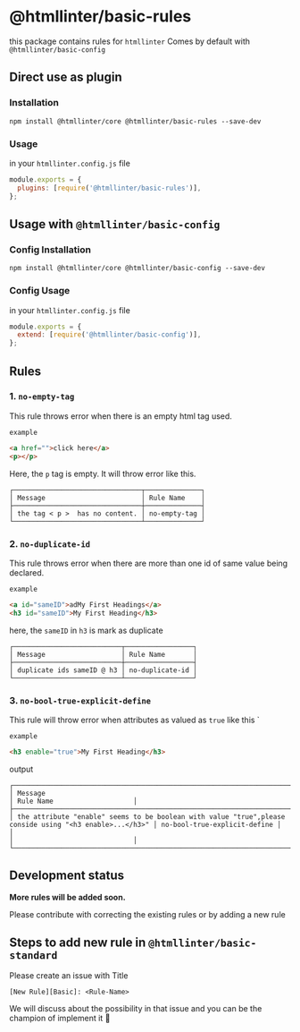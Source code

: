 # @htmllinter/basic-rules

this package contains rules for `htmllinter`
Comes by default with `@htmllinter/basic-config`

## Direct use as plugin

### Installation

```shell
npm install @htmllinter/core @htmllinter/basic-rules --save-dev
```

### Usage

in your `htmllinter.config.js` file

```js
module.exports = {
  plugins: [require('@htmllinter/basic-rules')],
};
```

## Usage with `@htmllinter/basic-config`

### Config Installation

```shell
npm install @htmllinter/core @htmllinter/basic-config --save-dev
```

### Config Usage

in your `htmllinter.config.js` file

```js
module.exports = {
  extend: [require('@htmllinter/basic-config')],
};
```

## Rules

### 1. `no-empty-tag`

This rule throws error when there is an empty html tag used.

`example`

```html
<a href="">click here</a>
<p></p>
```

Here, the `p` tag is empty. It will throw error like this.

```
┌────────────────────────────────┬──────────────┐
│ Message                        │ Rule Name    │
├────────────────────────────────┼──────────────┤
│ the tag < p >  has no content. │ no-empty-tag │
└────────────────────────────────┴──────────────┘
```

### 2. `no-duplicate-id`

This rule throws error when there are more than one id of same value being declared.

`example`

```html
<a id="sameID">adMy First Headings</a>
<h3 id="sameID">My First Heading</h3>
```

here, the `sameID` in `h3` is mark as duplicate

```
┌───────────────────────────┬─────────────────┐
│ Message                   │ Rule Name       │
├───────────────────────────┼─────────────────┤
│ duplicate ids sameID @ h3 │ no-duplicate-id │
└───────────────────────────┴─────────────────┘
```

### 3. `no-bool-true-explicit-define`

This rule will throw error when attributes as valued as `true` like this `<a enable=true></a>

`example`

```html
<h3 enable="true">My First Heading</h3>
```

output

```
┌─────────────────────────────────────────────────────────────────────────────────────────────────────────┬──────────────────────────────┐
│ Message                                                                                                 │ Rule Name                    │
├─────────────────────────────────────────────────────────────────────────────────────────────────────────┼──────────────────────────────┤
│ the attribute "enable" seems to be boolean with value "true",please conside using "<h3 enable>...</h3>" │ no-bool-true-explicit-define │
│                                                                                                         │                              │
└─────────────────────────────────────────────────────────────────────────────────────────────────────────┴──────────────────────────────┘
```

## Development status

**More rules will be added soon.**

Please contribute with correcting the existing rules or by adding a new rule

## Steps to add new rule in `@htmllinter/basic-standard`

Please create an issue with Title

`[New Rule][Basic]: <Rule-Name>`

We will discuss about the possibility in that issue and you can be the champion of implement it :tada:
